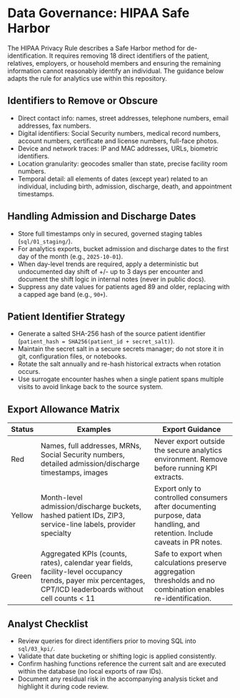 # Data Governance: HIPAA Safe Harbor

The HIPAA Privacy Rule describes a Safe Harbor method for de-identification. It requires removing 18 direct identifiers of the patient, relatives, employers, or household members and ensuring the remaining information cannot reasonably identify an individual. The guidance below adapts the rule for analytics use within this repository.

## Identifiers to Remove or Obscure

- Direct contact info: names, street addresses, telephone numbers, email addresses, fax numbers.
- Digital identifiers: Social Security numbers, medical record numbers, account numbers, certificate and license numbers, full-face photos.
- Device and network traces: IP and MAC addresses, URLs, biometric identifiers.
- Location granularity: geocodes smaller than state, precise facility room numbers.
- Temporal detail: all elements of dates (except year) related to an individual, including birth, admission, discharge, death, and appointment timestamps.

## Handling Admission and Discharge Dates

- Store full timestamps only in secured, governed staging tables (`sql/01_staging/`).
- For analytics exports, bucket admission and discharge dates to the first day of the month (e.g., `2025-10-01`).
- When day-level trends are required, apply a deterministic but undocumented day shift of +/- up to 3 days per encounter and document the shift logic in internal notes (never in public docs).
- Suppress any date values for patients aged 89 and older, replacing with a capped age band (e.g., `90+`).

## Patient Identifier Strategy

- Generate a salted SHA-256 hash of the source patient identifier (`patient_hash = SHA256(patient_id + secret_salt)`).
- Maintain the secret salt in a secure secrets manager; do not store it in git, configuration files, or notebooks.
- Rotate the salt annually and re-hash historical extracts when rotation occurs.
- Use surrogate encounter hashes when a single patient spans multiple visits to avoid linkage back to the source system.

## Export Allowance Matrix

| Status | Examples | Export Guidance |
|--------|----------|-----------------|
| Red    | Names, full addresses, MRNs, Social Security numbers, detailed admission/discharge timestamps, images | Never export outside the secure analytics environment. Remove before running KPI extracts. |
| Yellow | Month-level admission/discharge buckets, hashed patient IDs, ZIP3, service-line labels, provider specialty | Export only to controlled consumers after documenting purpose, data handling, and retention. Include caveats in PR notes. |
| Green  | Aggregated KPIs (counts, rates), calendar year fields, facility-level occupancy trends, payer mix percentages, CPT/ICD leaderboards without cell counts < 11 | Safe to export when calculations preserve aggregation thresholds and no combination enables re-identification. |

## Analyst Checklist

- Review queries for direct identifiers prior to moving SQL into `sql/03_kpi/`.
- Validate that date bucketing or shifting logic is applied consistently.
- Confirm hashing functions reference the current salt and are executed within the database (no local exports of raw IDs).
- Document any residual risk in the accompanying analysis ticket and highlight it during code review.
